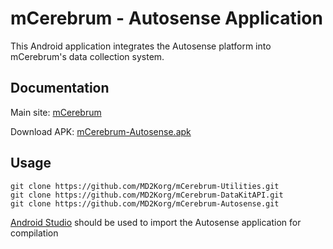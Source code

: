# mCerebrum - Autosense Application

This Android application integrates the Autosense platform into mCerebrum's data collection system.

## Documentation
Main site: [mCerebrum](http://md2korg.github.io/mCerebrum/)

Download APK: [mCerebrum-Autosense.apk](http://md2korg.github.io/mCerebrum/apks)

## Usage
```
git clone https://github.com/MD2Korg/mCerebrum-Utilities.git
git clone https://github.com/MD2Korg/mCerebrum-DataKitAPI.git
git clone https://github.com/MD2Korg/mCerebrum-Autosense.git
```

[Android Studio](http://developer.android.com/tools/studio/index.html) should be used to import the Autosense application for compilation
